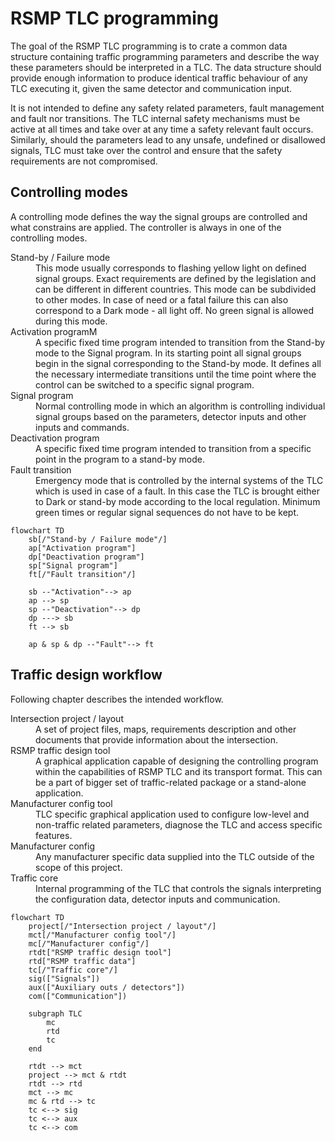# RSMP TLC programming

The goal of the RSMP TLC programming is to crate a common data structure containing traffic programming parameters and
describe the way these parameters should be interpreted in a TLC.
The data structure should provide enough information to produce identical traffic behaviour of any TLC executing it,
given the same detector and communication input.

It is not intended to define any safety related parameters, fault management and fault nor transitions. The TLC internal
safety mechanisms must be active at all times and take over at any time a safety
relevant fault occurs. Similarly, should the parameters lead to any unsafe, undefined or disallowed signals,
TLC must take over the control and ensure that the safety requirements are not compromised.

## Controlling modes

A controlling mode defines the way the signal groups are controlled and what constrains are applied. The controller is
always in one of the controlling modes.

<dl>
<dt>Stand-by / Failure mode</dt>
    <dd>This mode usually corresponds to flashing yellow light on defined signal groups. Exact requirements are defined by the 
    legislation and can be different in different countries. This mode can be subdivided to other modes. 
    In case of need or a fatal failure this can also correspond to a Dark mode - all light off. No green signal is allowed
    during this mode.</dd>

<dt>Activation programM</dt>
    <dd>A specific fixed time program intended to transition from the Stand-by mode to the Signal program. 
    In its starting point all signal groups begin in the signal corresponding to the Stand-by mode. 
    It defines all the necessary intermediate transitions until the time point where the control can be switched to a 
    specific signal program.
    </dd>

<dt>Signal program
    <dd>Normal controlling mode in which an algorithm is controlling individual signal groups based on the parameters, 
    detector inputs and other inputs and commands.
    </dd>

<dt>Deactivation program 
    <dd>
    A specific fixed time program intended to transition from a specific point in the program to a stand-by mode.
    </dd>

<dt>Fault transition
    <dd>
    Emergency mode that is controlled by the internal systems of the TLC which is used in case of a fault. 
    In this case the TLC is brought either to Dark or stand-by mode according to the local regulation. 
    Minimum green times or regular signal sequences do not have to be kept.
    </dd>

</dl>

```mermaid
flowchart TD
    sb[/"Stand-by / Failure mode"/]
    ap["Activation program"]
    dp["Deactivation program"]
    sp["Signal program"]
    ft[/"Fault transition"/]
    
    sb --"Activation"--> ap
    ap --> sp
    sp --"Deactivation"--> dp
    dp ---> sb
    ft --> sb
    
    ap & sp & dp --"Fault"--> ft
```

## Traffic design workflow

Following chapter describes the intended workflow.

<dl>
<dt>Intersection project / layout</dt>
    <dd>A set of project files, maps, requirements description and other documents that provide information about the intersection. 
    </dd>

<dt>RSMP traffic design tool</dt>
    <dd>A graphical application capable of designing the controlling program within the capabilities of RSMP TLC and its transport format. This can be a part of bigger set of traffic-related package or a stand-alone application.
    </dd>


<dt>Manufacturer config tool</dt>
    <dd>TLC specific graphical application used to configure low-level and non-traffic related parameters, diagnose the 
    TLC and access specific features.
    </dd>


<dt>Manufacturer config</dt>
    <dd>Any manufacturer specific data supplied into the TLC outside of the scope of this project.
    </dd>


<dt>Traffic core</dt>
    <dd>Internal programming of the TLC that controls the signals interpreting the configuration data, detector inputs and communication.
    </dd>

</dl>

```mermaid
flowchart TD
    project[/"Intersection project / layout"/]
    mct[/"Manufacturer config tool"/]
    mc[/"Manufacturer config"/]
    rtdt["RSMP traffic design tool"]
    rtd["RSMP traffic data"]
    tc[/"Traffic core"/]
    sig(["Signals"])
    aux(["Auxiliary outs / detectors"])
    com(["Communication"])

    subgraph TLC
        mc
        rtd
        tc
    end

    rtdt --> mct
    project --> mct & rtdt
    rtdt --> rtd
    mct --> mc
    mc & rtd --> tc
    tc <--> sig
    tc <--> aux
    tc <--> com
```